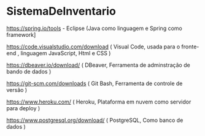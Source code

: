 # SistemaDeInventario

https://spring.io/tools -  Eclipse (Java como linguagem e Spring como framework]

https://code.visualstudio.com/download ( Visual Code, usada para o fronte-end , linguagem JavaScript, Html e  CSS )

https://dbeaver.io/download/ ( DBeaver, Ferramenta de adminstração de bando de dados )

https://git-scm.com/downloads ( Git Bash, Ferramenta de controle de versão )

https://www.heroku.com/ ( Heroku, Plataforma em nuvem como servidor para deploy )

https://www.postgresql.org/download/ ( PostgreSQL, Como banco de dados )

